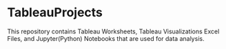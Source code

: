 # TableauProjects
This repository contains Tableau Worksheets, Tableau Visualizations Excel Files, and Jupyter(Python) Notebooks that are used for data analysis.
